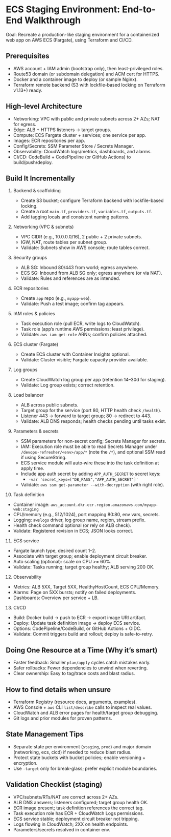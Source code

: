 # ECS Staging Environment: End-to-End Walkthrough

Goal: Recreate a production-like staging environment for a containerized web app on AWS ECS (Fargate), using Terraform and CI/CD.

## Prerequisites

- AWS account + IAM admin (bootstrap only), then least-privileged roles.
- Route53 domain (or subdomain delegation) and ACM cert for HTTPS.
- Docker and a container image to deploy (or sample Nginx).
- Terraform remote backend (S3 with lockfile-based locking on Terraform v1.13+) ready.

## High-level Architecture

- Networking: VPC with public and private subnets across 2+ AZs; NAT for egress.
- Edge: ALB + HTTPS listeners → target groups.
- Compute: ECS Fargate cluster + services; one service per app.
- Images: ECR repositories per app.
- Config/Secrets: SSM Parameter Store / Secrets Manager.
- Observability: CloudWatch logs/metrics, dashboards, and alarms.
- CI/CD: CodeBuild + CodePipeline (or GitHub Actions) to build/push/deploy.

## Build It Incrementally

1. Backend & scaffolding
   - Create S3 bucket; configure Terraform backend with lockfile-based locking.
   - Create a root `main.tf`, `providers.tf`, `variables.tf`, `outputs.tf`.
   - Add tagging locals and consistent naming patterns.

2. Networking (VPC & subnets)
   - VPC CIDR (e.g., 10.0.0.0/16), 2 public + 2 private subnets.
   - IGW, NAT, route tables per subnet group.
   - Validate: Subnets show in AWS console; route tables correct.

3. Security groups
   - ALB SG: Inbound 80/443 from world; egress anywhere.
   - ECS SG: Inbound from ALB SG only; egress anywhere (or via NAT).
   - Validate: Rules and references are as intended.

4. ECR repositories
   - Create `app` repo (e.g., `myapp-web`).
   - Validate: Push a test image; confirm tag appears.

5. IAM roles & policies
   - Task execution role (pull ECR, write logs to CloudWatch).
   - Task role (app’s runtime AWS permissions; least privilege).
   - Validate: `aws iam get-role` ARNs; confirm policies attached.

6. ECS cluster (Fargate)
   - Create ECS cluster with Container Insights optional.
   - Validate: Cluster visible; Fargate capacity provider available.

7. Log groups
   - Create CloudWatch log group per app (retention 14–30d for staging).
   - Validate: Log group exists; correct retention.

8. Load balancer
   - ALB across public subnets.
   - Target group for the service (port 80, HTTP health check `/health`).
   - Listener 443 → forward to target group; 80 → redirect to 443.
   - Validate: ALB DNS responds; health checks pending until tasks exist.

9. Parameters & secrets
   - SSM parameters for non-secret config; Secrets Manager for secrets.
   - IAM: Execution role must be able to read Secrets Manager under `/devops-refresher/<env>/app/*` (note the `/*`), and optional SSM read if using SecureString.
   - ECS service module will auto‑wire these into the task definition at apply time.
   - Include app auth secret by adding `APP_AUTH_SECRET` to secret keys:
     - `-var 'secret_keys=["DB_PASS","APP_AUTH_SECRET"]'`
   - Validate: `aws ssm get-parameter --with-decryption` (with right role).

10. Task definition

- Container image: `aws_account.dkr.ecr.region.amazonaws.com/myapp-web:staging`
- CPU/memory (e.g., 512/1024), port mapping 80:80, env vars, secrets.
- Logging: `awslogs` driver, log group name, region, stream prefix.
- Health check command optional (or rely on ALB check).
- Validate: Registered revision in ECS; JSON looks correct.

11. ECS service

- Fargate launch type, desired count 1–2.
- Associate with target group; enable deployment circuit breaker.
- Auto scaling (optional): scale on CPU >= 60%.
- Validate: Tasks running; target group healthy; ALB serving 200 OK.

12. Observability

- Metrics: ALB 5XX, Target 5XX, HealthyHostCount, ECS CPU/Memory.
- Alarms: Page on 5XX bursts; notify on failed deployments.
- Dashboards: Overview per service + LB.

13. CI/CD

- Build: Docker build → push to ECR → export image URI artifact.
- Deploy: Update task definition image → deploy ECS service.
- Options: CodePipeline/CodeBuild, or GitHub Actions + OIDC.
- Validate: Commit triggers build and rollout; deploy is safe-to-retry.

## Doing One Resource at a Time (Why it’s smart)

- Faster feedback: Smaller `plan/apply` cycles catch mistakes early.
- Safer rollbacks: Fewer dependencies to unwind when reverting.
- Clear ownership: Easy to tag/trace costs and blast radius.

## How to find details when unsure

- Terraform Registry (resource docs, arguments, examples).
- AWS Console + `aws` CLI `list/describe` calls to inspect real values.
- CloudWatch and ALB error pages for health/target group debugging.
- Git logs and prior modules for proven patterns.

## State Management Tips

- Separate state per environment (`staging`, `prod`) and major domain (networking, ecs, cicd) if needed to reduce blast radius.
- Protect state buckets with bucket policies; enable versioning + encryption.
- Use `-target` only for break-glass; prefer explicit module boundaries.

## Validation Checklist (staging)

- VPC/subnets/RTs/NAT are correct across 2+ AZs.
- ALB DNS answers; listeners configured; target group health OK.
- ECR image present; task definition references the correct tag.
- Task execution role has ECR + CloudWatch Logs permissions.
- ECS service stable; deployment circuit breaker not tripping.
- Logs flowing in CloudWatch; 2XX on health endpoints.
- Parameters/secrets resolved in container env.
